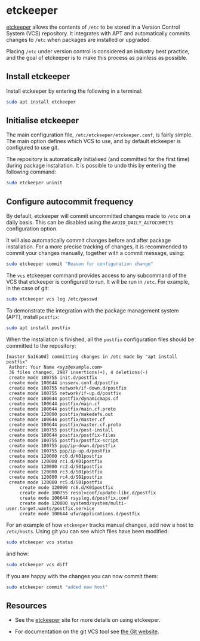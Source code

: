 # etckeeper

[etckeeper](https://etckeeper.branchable.com/) allows the contents of `/etc` to be stored in a Version Control System (VCS) repository. It integrates with APT and automatically commits changes to `/etc` when packages are installed or upgraded.

Placing `/etc` under version control is considered an industry best practice, and the goal of etckeeper is to make this process as painless as possible.

## Install etckeeper

Install etckeeper by entering the following in a terminal:

```bash
sudo apt install etckeeper
```

## Initialise etckeeper

The main configuration file, `/etc/etckeeper/etckeeper.conf`, is fairly simple. The main option defines which VCS to use, and by default etckeeper is configured to use git.

The repository is automatically initialised (and committed for the first time) during package installation. It is possible to undo this by entering the following command:

```bash
sudo etckeeper uninit
```

## Configure autocommit frequency

By default, etckeeper will commit uncommitted changes made to `/etc` on a daily basis. This can be disabled using the `AVOID_DAILY_AUTOCOMMITS` configuration option.

It will also automatically commit changes before and after package installation. For a more precise tracking of changes, it is recommended to commit your changes manually, together with a commit message, using:

```bash
sudo etckeeper commit "Reason for configuration change"
```

The `vcs` etckeeper command provides access to any subcommand of the VCS that etckeeper is configured to run. It will be run in `/etc`. For example, in the case of git:

```bash
sudo etckeeper vcs log /etc/passwd
```

To demonstrate the integration with the package management system (APT), install `postfix`:

```bash
sudo apt install postfix
```

When the installation is finished, all the `postfix` configuration files should be committed to the repository:

```text
[master 5a16a0d] committing changes in /etc made by "apt install postfix"
 Author: Your Name <xyz@example.com>
 36 files changed, 2987 insertions(+), 4 deletions(-)
 create mode 100755 init.d/postfix
 create mode 100644 insserv.conf.d/postfix
 create mode 100755 network/if-down.d/postfix
 create mode 100755 network/if-up.d/postfix
 create mode 100644 postfix/dynamicmaps.cf
 create mode 100644 postfix/main.cf
 create mode 100644 postfix/main.cf.proto
 create mode 120000 postfix/makedefs.out
 create mode 100644 postfix/master.cf
 create mode 100644 postfix/master.cf.proto
 create mode 100755 postfix/post-install
 create mode 100644 postfix/postfix-files
 create mode 100755 postfix/postfix-script
 create mode 100755 ppp/ip-down.d/postfix
 create mode 100755 ppp/ip-up.d/postfix
 create mode 120000 rc0.d/K01postfix
 create mode 120000 rc1.d/K01postfix
 create mode 120000 rc2.d/S01postfix
 create mode 120000 rc3.d/S01postfix
 create mode 120000 rc4.d/S01postfix
 create mode 120000 rc5.d/S01postfix
     create mode 120000 rc6.d/K01postfix
     create mode 100755 resolvconf/update-libc.d/postfix
     create mode 100644 rsyslog.d/postfix.conf
     create mode 120000 systemd/system/multi-user.target.wants/postfix.service
     create mode 100644 ufw/applications.d/postfix
```

For an example of how `etckeeper` tracks manual changes, add new a host to `/etc/hosts`. Using git you can see which files have been modified:

```bash
sudo etckeeper vcs status
```

and how:

```bash
sudo etckeeper vcs diff
```

If you are happy with the changes you can now commit them:

```bash
sudo etckeeper commit "added new host"
```

## Resources

- See the [etckeeper](https://etckeeper.branchable.com/) site for more details on using etckeeper.

- For documentation on the git VCS tool see [the Git website](https://git-scm.com/).
